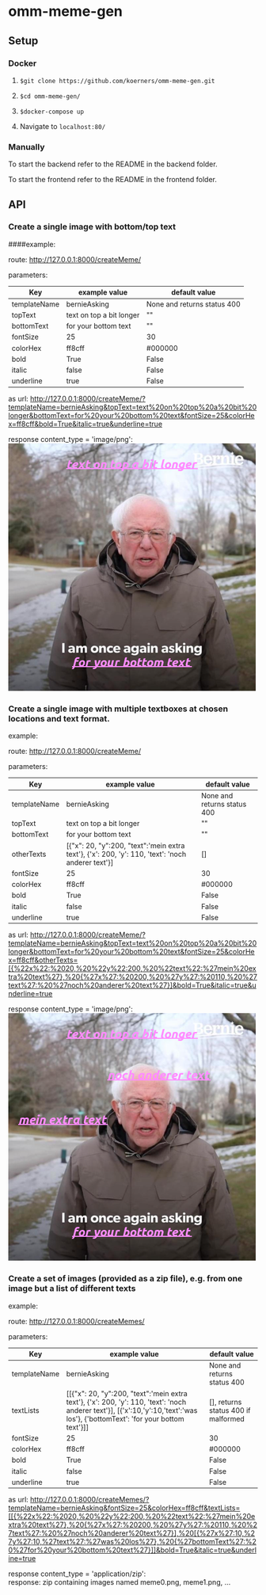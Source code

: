 # omm-meme-gen


## Setup
### Docker
1. ```$git clone https://github.com/koerners/omm-meme-gen.git```

2. ```$cd omm-meme-gen/```

3. ```$docker-compose up```

4. Navigate to ```localhost:80/```

### Manually
To start the backend refer to the README in the backend folder.

To start the frontend refer to the README in the frontend folder.


## API

### Create a single image with bottom/top text

####example:

route: http://127.0.0.1:8000/createMeme/

parameters:

| Key | example value | default value |
|---|---|---|
| templateName | bernieAsking | None and returns status 400 |
| topText | text on top a bit longer | "" |
| bottomText | for your bottom text | "" |
| fontSize | 25 | 30 |
| colorHex | ff8cff | #000000 |
| bold | True | False |
| italic | false | False |
| underline | true | False |

as url: <http://127.0.0.1:8000/createMeme/?templateName=bernieAsking&topText=text%20on%20top%20a%20bit%20longer&bottomText=for%20your%20bottom%20text&fontSize=25&colorHex=ff8cff&bold=True&italic=true&underline=true>

response content_type = 'image/png':   
![alt text](memeExamples/singleImageTopBottomText.png "single image top and bottom text")


### Create a single image with multiple textboxes at chosen locations and text format.

example:

route: http://127.0.0.1:8000/createMeme/

parameters:

| Key | example value | default value |
|---|---|---|
| templateName | bernieAsking | None and returns status 400 |
| topText | text on top a bit longer | "" |
| bottomText | for your bottom text | "" |
| otherTexts | [{"x": 20, "y":200, "text":'mein extra text'}, {'x': 200, 'y': 110, 'text': 'noch anderer text'}] | [] |
| fontSize | 25 | 30 |
| colorHex | ff8cff | #000000 |
| bold | True | False |
| italic | false | False |
| underline | true | False |


as url: <http://127.0.0.1:8000/createMeme/?templateName=bernieAsking&topText=text%20on%20top%20a%20bit%20longer&bottomText=for%20your%20bottom%20text&fontSize=25&colorHex=ff8cff&otherTexts=[{%22x%22:%2020,%20%22y%22:200,%20%22text%22:%27mein%20extra%20text%27},%20{%27x%27:%20200,%20%27y%27:%20110,%20%27text%27:%20%27noch%20anderer%20text%27}]&bold=True&italic=true&underline=true>

response content_type = 'image/png':   
![alt text](memeExamples/singleImageMultipleTexts.png "single image multiple texts")


### Create a set of images (provided as a zip file), e.g. from one image but a list of different texts

example:

route: http://127.0.0.1:8000/createMemes/

parameters:

| Key | example value | default value |
|---|---|---|
| templateName | bernieAsking | None and returns status 400 |
| textLists | [[{"x": 20, "y":200, "text":'mein extra text'}, {'x': 200, 'y': 110, 'text': 'noch anderer text'}], [{'x':10,'y':10,'text':'was los'}, {'bottomText': 'for your bottom text'}]] | [], returns status 400 if malformed |
| fontSize | 25 | 30 |
| colorHex | ff8cff | #000000 |
| bold | True | False |
| italic | false | False |
| underline | true | False |


as url: <http://127.0.0.1:8000/createMemes/?templateName=bernieAsking&fontSize=25&colorHex=ff8cff&textLists=[[{%22x%22:%2020,%20%22y%22:200,%20%22text%22:%27mein%20extra%20text%27},%20{%27x%27:%20200,%20%27y%27:%20110,%20%27text%27:%20%27noch%20anderer%20text%27}],%20[{%27x%27:10,%27y%27:10,%27text%27:%27was%20los%27},%20{%27bottomText%27:%20%27for%20your%20bottom%20text%27}]]&bold=True&italic=true&underline=true>

response content_type = 'application/zip':  
response: zip containing images named meme0.png, meme1.png, ...

